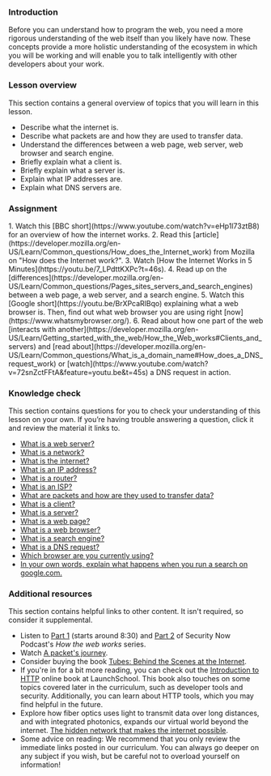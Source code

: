 ### Introduction

Before you can understand how to program the web, you need a more rigorous understanding of the web itself than you likely have now. These concepts provide a more holistic understanding of the ecosystem in which you will be working and will enable you to talk intelligently with other developers about your work.

### Lesson overview

This section contains a general overview of topics that you will learn in this lesson.

* Describe what the internet is.
* Describe what packets are and how they are used to transfer data.
* Understand the differences between a web page, web server, web browser and search engine.
* Briefly explain what a client is.
* Briefly explain what a server is.
* Explain what IP addresses are.
* Explain what DNS servers are.

### Assignment

<div class="lesson-content__panel" markdown="1">
  1. Watch this [BBC short](https://www.youtube.com/watch?v=eHp1l73ztB8) for an overview of how the internet works.
  2. Read this [article](https://developer.mozilla.org/en-US/Learn/Common_questions/How_does_the_Internet_work) from Mozilla on "How does the Internet work?".
  3. Watch [How the Internet Works in 5 Minutes](https://youtu.be/7_LPdttKXPc?t=46s).
  4. Read up on the [differences](https://developer.mozilla.org/en-US/Learn/Common_questions/Pages_sites_servers_and_search_engines) between a web page, a web server, and a search engine.
  5. Watch this [Google short](https://youtu.be/BrXPcaRlBqo) explaining what a web browser is. Then, find out what web browser you are using right [now](https://www.whatsmybrowser.org/).
  6. Read about how one part of the web [interacts with another](https://developer.mozilla.org/en-US/Learn/Getting_started_with_the_web/How_the_Web_works#Clients_and_servers) and [read about](https://developer.mozilla.org/en-US/Learn/Common_questions/What_is_a_domain_name#How_does_a_DNS_request_work) or [watch](https://www.youtube.com/watch?v=72snZctFFtA&feature=youtu.be&t=45s) a DNS request in action.
</div> 

### Knowledge check

This section contains questions for you to check your understanding of this lesson on your own. If you’re having trouble answering a question, click it and review the material it links to.

*   [What is a web server?](https://developer.mozilla.org/en-US/docs/Learn/Common_questions/Pages_sites_servers_and_search_engines)
*   [What is a network?](https://developer.mozilla.org/en-US/docs/Learn/Common_questions/How_does_the_Internet_work)
*   [What is the internet?](https://www.youtube.com/watch?v=7_LPdttKXPc&t=46s)
*   [What is an IP address?](https://developer.mozilla.org/en-US/docs/Learn/Common_questions/How_does_the_Internet_work)
*   [What is a router?](https://developer.mozilla.org/en-US/docs/Learn/Common_questions/How_does_the_Internet_work)
*   [What is an ISP?](https://developer.mozilla.org/en-US/docs/Learn/Common_questions/How_does_the_Internet_work)
*   [What are packets and how are they used to transfer data?](https://developer.mozilla.org/en-US/docs/Learn/Getting_started_with_the_web/How_the_Web_works#packets_explained)
*   [What is a client?](https://developer.mozilla.org/en-US/docs/Learn/Getting_started_with_the_web/How_the_Web_works#clients_and_servers)
*   [What is a server?](https://developer.mozilla.org/en-US/docs/Learn/Getting_started_with_the_web/How_the_Web_works#clients_and_servers)
*   [What is a web page?](https://developer.mozilla.org/en-US/docs/Learn/Common_questions/Pages_sites_servers_and_search_engines)
*   [What is a web browser?](https://www.youtube.com/watch?v=BrXPcaRlBqo&feature=youtu.be)
*   [What is a search engine?](https://developer.mozilla.org/en-US/docs/Learn/Common_questions/Pages_sites_servers_and_search_engines)
*   [What is a DNS request?](https://www.youtube.com/watch?v=72snZctFFtA&t=45s)
*   [Which browser are you currently using?](https://www.whatsmybrowser.org/)
*   [In your own words, explain what happens when you run a search on google.com.](https://developer.mozilla.org/en-US/docs/Learn/Common_questions/Pages_sites_servers_and_search_engines)

### Additional resources

This section contains helpful links to other content. It isn't required, so consider it supplemental.

*   Listen to [Part 1](https://twit.tv/shows/security-now/episodes/25?autostart=false) (starts around 8:30) and [Part 2](https://twit.tv/shows/security-now/episodes/26?autostart=false) of Security Now Podcast's *How the web works* series.
*   Watch [A packet's journey](https://www.youtube.com/watch?v=ewrBalT_eBM&feature).
*   Consider buying the book [Tubes: Behind the Scenes at the Internet](https://www.amazon.co.uk/dp/B007TB5SKA/ref=dp-kindle-redirect?_encoding=UTF8&btkr=1).
*   If you're in for a bit more reading, you can check out the [Introduction to HTTP](https://launchschool.com/books/http) online book at LaunchSchool. This book also touches on some topics covered later in the curriculum, such as developer tools and security. Additionally, you can learn about HTTP tools, which you may find helpful in the future.
*   Explore how fiber optics uses light to transmit data over long distances, and with integrated photonics, expands our virtual world beyond the internet. [The hidden network that makes the internet possible](https://youtu.be/er3v4PVNQqE).
*   Some advice on reading: We recommend that you only review the immediate links posted in our curriculum. You can always go deeper on any subject if you wish, but be careful not to overload yourself on information!
